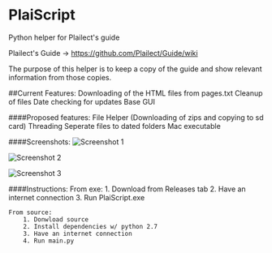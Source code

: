 # PlaiScript
Python helper for Plailect's guide

Plailect's Guide -> https://github.com/Plailect/Guide/wiki

The purpose of this helper is to keep a copy of the guide and show relevant information from those copies.

##Current Features:
    Downloading of the HTML files from pages.txt
    Cleanup of files
    Date checking for updates
    Base GUI

####Proposed features:
    File Helper (Downloading of zips and copying to sd card)
    Threading
    Seperate files to dated folders
    Mac executable

####Screenshots:
![Screenshot 1](http://i.imgur.com/u0AYO3G.png)

![Screenshot 2](http://i.imgur.com/jigVavP.png)

![Screenshot 3](http://i.imgur.com/5IDzh0O.png)

####Instructions:
    From exe:
        1. Download from Releases tab
        2. Have an internet connection
        3. Run PlaiScript.exe
    
    From source:
        1. Donwload source
        2. Install dependencies w/ python 2.7
        3. Have an internet connection
        4. Run main.py